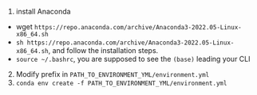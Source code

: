 1. install Anaconda
* wget `https://repo.anaconda.com/archive/Anaconda3-2022.05-Linux-x86_64.sh`
* `sh https://repo.anaconda.com/archive/Anaconda3-2022.05-Linux-x86_64.sh`, and follow the installation steps.
* `source ~/.bashrc`, you are supposed to see the `(base)` leading your CLI
2. Modify prefix in `PATH_TO_ENVIRONMENT_YML/environment.yml`
3. `conda env create -f PATH_TO_ENVIRONMENT_YML/environment.yml`
